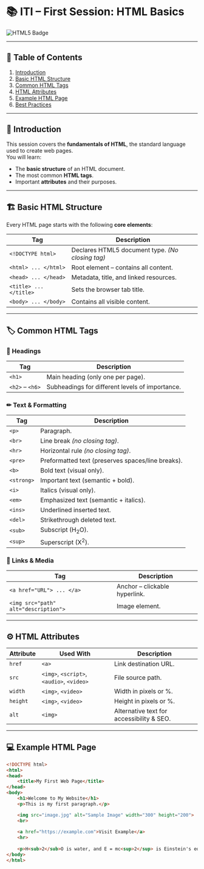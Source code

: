 # 📚 ITI – First Session: HTML Basics

![HTML5 Badge](https://img.shields.io/badge/HTML5-E34F26?style=for-the-badge&logo=html5&logoColor=white)


---

## 📑 Table of Contents
1. [Introduction](#-introduction)
2. [Basic HTML Structure](#-basic-html-structure)
3. [Common HTML Tags](#-common-html-tags)
4. [HTML Attributes](#-html-attributes)
5. [Example HTML Page](#-example-html-page)
6. [Best Practices](#-best-practices)

---

## 📌 Introduction
This session covers the **fundamentals of HTML**, the standard language used to create web pages.  
You will learn:
- The **basic structure** of an HTML document.
- The most common **HTML tags**.
- Important **attributes** and their purposes.

---

## 🏗 Basic HTML Structure
Every HTML page starts with the following **core elements**:

| Tag | Description |
|-----|-------------|
| `<!DOCTYPE html>` | Declares HTML5 document type. *(No closing tag)* |
| `<html> ... </html>` | Root element – contains all content. |
| `<head> ... </head>` | Metadata, title, and linked resources. |
| `<title> ... </title>` | Sets the browser tab title. |
| `<body> ... </body>` | Contains all visible content. |

---

## 🏷 Common HTML Tags

### 📄 Headings
| Tag | Description |
|-----|-------------|
| `<h1>` | Main heading (only one per page). |
| `<h2>` – `<h6>` | Subheadings for different levels of importance. |

### ✏ Text & Formatting
| Tag | Description |
|-----|-------------|
| `<p>` | Paragraph. |
| `<br>` | Line break *(no closing tag)*. |
| `<hr>` | Horizontal rule *(no closing tag)*. |
| `<pre>` | Preformatted text (preserves spaces/line breaks). |
| `<b>` | Bold text (visual only). |
| `<strong>` | Important text (semantic + bold). |
| `<i>` | Italics (visual only). |
| `<em>` | Emphasized text (semantic + italics). |
| `<ins>` | Underlined inserted text. |
| `<del>` | Strikethrough deleted text. |
| `<sub>` | Subscript (H<sub>2</sub>O). |
| `<sup>` | Superscript (X<sup>2</sup>). |

### 🔗 Links & Media
| Tag | Description |
|-----|-------------|
| `<a href="URL"> ... </a>` | Anchor – clickable hyperlink. |
| `<img src="path" alt="description">` | Image element. |

---

## ⚙ HTML Attributes
| Attribute | Used With | Description |
|-----------|-----------|-------------|
| `href` | `<a>` | Link destination URL. |
| `src` | `<img>`, `<script>`, `<audio>`, `<video>` | File source path. |
| `width` | `<img>`, `<video>` | Width in pixels or %. |
| `height` | `<img>`, `<video>` | Height in pixels or %. |
| `alt` | `<img>` | Alternative text for accessibility & SEO. |

---

## 💻 Example HTML Page

```html
<!DOCTYPE html>
<html>
<head>
    <title>My First Web Page</title>
</head>
<body>
    <h1>Welcome to My Website</h1>
    <p>This is my first paragraph.</p>

    <img src="image.jpg" alt="Sample Image" width="300" height="200">
    <br>
    
    <a href="https://example.com">Visit Example</a>
    <hr>
    
    <p>H<sub>2</sub>O is water, and E = mc<sup>2</sup> is Einstein's equation.</p>
</body>
</html>
